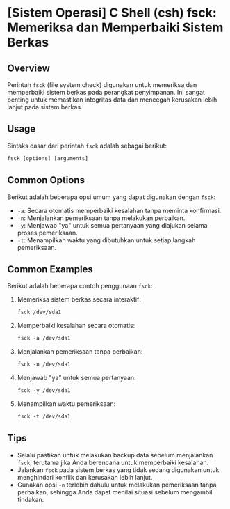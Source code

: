 # [Sistem Operasi] C Shell (csh) fsck: Memeriksa dan Memperbaiki Sistem Berkas

## Overview
Perintah `fsck` (file system check) digunakan untuk memeriksa dan memperbaiki sistem berkas pada perangkat penyimpanan. Ini sangat penting untuk memastikan integritas data dan mencegah kerusakan lebih lanjut pada sistem berkas.

## Usage
Sintaks dasar dari perintah `fsck` adalah sebagai berikut:

```csh
fsck [options] [arguments]
```

## Common Options
Berikut adalah beberapa opsi umum yang dapat digunakan dengan `fsck`:

- `-a`: Secara otomatis memperbaiki kesalahan tanpa meminta konfirmasi.
- `-n`: Menjalankan pemeriksaan tanpa melakukan perbaikan.
- `-y`: Menjawab "ya" untuk semua pertanyaan yang diajukan selama proses pemeriksaan.
- `-t`: Menampilkan waktu yang dibutuhkan untuk setiap langkah pemeriksaan.

## Common Examples
Berikut adalah beberapa contoh penggunaan `fsck`:

1. Memeriksa sistem berkas secara interaktif:
   ```csh
   fsck /dev/sda1
   ```

2. Memperbaiki kesalahan secara otomatis:
   ```csh
   fsck -a /dev/sda1
   ```

3. Menjalankan pemeriksaan tanpa perbaikan:
   ```csh
   fsck -n /dev/sda1
   ```

4. Menjawab "ya" untuk semua pertanyaan:
   ```csh
   fsck -y /dev/sda1
   ```

5. Menampilkan waktu pemeriksaan:
   ```csh
   fsck -t /dev/sda1
   ```

## Tips
- Selalu pastikan untuk melakukan backup data sebelum menjalankan `fsck`, terutama jika Anda berencana untuk memperbaiki kesalahan.
- Jalankan `fsck` pada sistem berkas yang tidak sedang digunakan untuk menghindari konflik dan kerusakan lebih lanjut.
- Gunakan opsi `-n` terlebih dahulu untuk melakukan pemeriksaan tanpa perbaikan, sehingga Anda dapat menilai situasi sebelum mengambil tindakan.